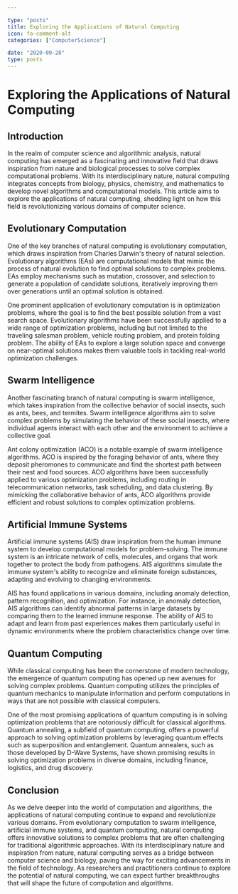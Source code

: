 ```yaml
---

type: "posts"
title: Exploring the Applications of Natural Computing
icon: fa-comment-alt
categories: ["ComputerScience"]

date: "2020-09-28"
type: posts
---
```





# Exploring the Applications of Natural Computing

## Introduction

In the realm of computer science and algorithmic analysis, natural computing has emerged as a fascinating and innovative field that draws inspiration from nature and biological processes to solve complex computational problems. With its interdisciplinary nature, natural computing integrates concepts from biology, physics, chemistry, and mathematics to develop novel algorithms and computational models. This article aims to explore the applications of natural computing, shedding light on how this field is revolutionizing various domains of computer science.

## Evolutionary Computation

One of the key branches of natural computing is evolutionary computation, which draws inspiration from Charles Darwin's theory of natural selection. Evolutionary algorithms (EAs) are computational models that mimic the process of natural evolution to find optimal solutions to complex problems. EAs employ mechanisms such as mutation, crossover, and selection to generate a population of candidate solutions, iteratively improving them over generations until an optimal solution is obtained.

One prominent application of evolutionary computation is in optimization problems, where the goal is to find the best possible solution from a vast search space. Evolutionary algorithms have been successfully applied to a wide range of optimization problems, including but not limited to the traveling salesman problem, vehicle routing problem, and protein folding problem. The ability of EAs to explore a large solution space and converge on near-optimal solutions makes them valuable tools in tackling real-world optimization challenges.

## Swarm Intelligence

Another fascinating branch of natural computing is swarm intelligence, which takes inspiration from the collective behavior of social insects, such as ants, bees, and termites. Swarm intelligence algorithms aim to solve complex problems by simulating the behavior of these social insects, where individual agents interact with each other and the environment to achieve a collective goal.

Ant colony optimization (ACO) is a notable example of swarm intelligence algorithms. ACO is inspired by the foraging behavior of ants, where they deposit pheromones to communicate and find the shortest path between their nest and food sources. ACO algorithms have been successfully applied to various optimization problems, including routing in telecommunication networks, task scheduling, and data clustering. By mimicking the collaborative behavior of ants, ACO algorithms provide efficient and robust solutions to complex optimization problems.

## Artificial Immune Systems

Artificial immune systems (AIS) draw inspiration from the human immune system to develop computational models for problem-solving. The immune system is an intricate network of cells, molecules, and organs that work together to protect the body from pathogens. AIS algorithms simulate the immune system's ability to recognize and eliminate foreign substances, adapting and evolving to changing environments.

AIS has found applications in various domains, including anomaly detection, pattern recognition, and optimization. For instance, in anomaly detection, AIS algorithms can identify abnormal patterns in large datasets by comparing them to the learned immune response. The ability of AIS to adapt and learn from past experiences makes them particularly useful in dynamic environments where the problem characteristics change over time.

## Quantum Computing

While classical computing has been the cornerstone of modern technology, the emergence of quantum computing has opened up new avenues for solving complex problems. Quantum computing utilizes the principles of quantum mechanics to manipulate information and perform computations in ways that are not possible with classical computers.

One of the most promising applications of quantum computing is in solving optimization problems that are notoriously difficult for classical algorithms. Quantum annealing, a subfield of quantum computing, offers a powerful approach to solving optimization problems by leveraging quantum effects such as superposition and entanglement. Quantum annealers, such as those developed by D-Wave Systems, have shown promising results in solving optimization problems in diverse domains, including finance, logistics, and drug discovery.

## Conclusion

As we delve deeper into the world of computation and algorithms, the applications of natural computing continue to expand and revolutionize various domains. From evolutionary computation to swarm intelligence, artificial immune systems, and quantum computing, natural computing offers innovative solutions to complex problems that are often challenging for traditional algorithmic approaches. With its interdisciplinary nature and inspiration from nature, natural computing serves as a bridge between computer science and biology, paving the way for exciting advancements in the field of technology. As researchers and practitioners continue to explore the potential of natural computing, we can expect further breakthroughs that will shape the future of computation and algorithms.